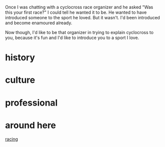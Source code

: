 Once I was chatting with a cyclocross race organizer and he asked "Was this your first race?" I could tell he wanted it to be. He wanted to have introduced someone to the sport he loved. But it wasn't. I'd been introduced and become enamoured already. 

Now though, I'd like to be that organizer in trying to explain cyclocross to you, because it's fun and I'd like to introduce you to a sport I love.

# history



# culture

# professional

# around here


[racing](racing.md)